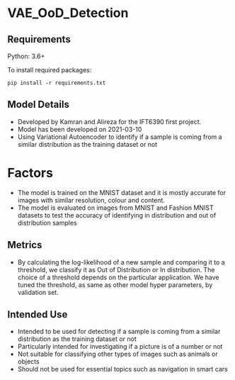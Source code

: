 # VAE_OoD_Detection

## Requirements
Python: 3.6+

To install required packages:

```setup
pip install -r requirements.txt
```

## Model Details
* Developed by Kamran and Alireza for the IFT6390 first project.
* Model has been developed on 2021-03-10
* Using Variational Autoencoder to identify if a sample is coming from a similar distribution as the training dataset or not

# Factors
* The model is trained on the MNIST dataset and it is mostly accurate for images with similar resolution, colour and content.
* The model is evaluated on images from MNIST and Fashion MNIST datasets to test the accuracy of identifying in distribution and out of distribution samples

## Metrics
* By calculating the log-likelihood of a new sample and comparing it to a threshold, we classify it as Out of Distribution or In distribution. The choice of a threshold depends on the particular application. We have tuned the threshold, as same as other model hyper parameters, by validation set.


## Intended Use
* Intended to be used for detecting if a sample is coming from a similar distribution as the training dataset or not
* Particularly intended for investigating if a picture is of a number or not
* Not suitable for classifying other types of images such as animals or objects
* Should not be used for essential topics such as navigation in smart cars

